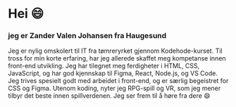 

# Hei 😄
### jeg er Zander Valen Johansen fra Haugesund
Jeg er nylig omskolert til IT fra tømreryrket gjennom Kodehode-kurset. Til tross for min korte erfaring, har jeg allerede skaffet meg kompetanse innen front-end utvikling. Jeg har tilegnet meg ferdigheter i HTML, CSS, JavaScript, og har god kjennskap til Figma, React, Node.js, og VS Code. Jeg trives spesielt godt med arbeidet i front-end, og er særlig begeistret for CSS og Figma.
Utenom koding, nyter jeg RPG-spill og VR, som jeg mener tilbyr det beste innen spillverdenen. Jeg ser frem til å høre fra dere 😄









<!--
## Hei 😄
#### Mitt navn er Zander Valen Johansen, og jeg kommer fra Haugesund.

Jeg er på utkikk etter en praktikantplass innen IT, og håper at deres organisasjon kan vurdere min søknad.
Selv om jeg har et fagbrev innen tømrerarbeid, ble jeg nødt til å søke nye utfordringer på grunn av allergiske reaksjoner. De siste seks månedene har jeg deltatt i et kurs ved navn Kodehode, 
gjennom NAV, for å utvikle mine IT-ferdigheter. Selv om jeg ennå 
ikke er en ekspert på dette feltet, er jeg ivrig etter å lære mer.
Gjennom NAVs støtte har jeg muligheten til å være i praksis frem til april, med lønn dekket av NAV. Jeg er derfor på utkikk etter en mulighet til å bringe mine nye kunnskaper i praksis.
Selv om jeg hovedsakelig har fokusert på front-end utvikling, har jeg også opparbeidet meg en viss kompetanse innen back-end. Jeg er villig til å lære mer og tilpasse meg etter deres behov.
Jeg har kunnskap innen HTML, CSS, JS, Figma, React, Node JS og Bruker VS Code.

For å gi dere et bedre innblikk i mine ferdigheter og tidligere arbeid, inkluderer jeg en lenke til min portefølje: [Min Portefølje](https://zandervj-kodehode.github.io/Portfolio/)









<!--
**ZanderVJ-kodehode/ZanderVJ-Kodehode** is a ✨ _special_ ✨ repository because its `README.md` (this file) appears on your GitHub profile.

Here are some ideas to get you started:

- 🔭 I’m currently working on ... scrimba
- 🌱 I’m currently learning ...
- 👯 I’m looking to collaborate on ...
- 🤔 I’m looking for help with ...
- 💬 Ask me about ...
- 📫 How to reach me: ...
- 😄 Pronouns: ...
- ⚡ Fun fact: ...
-->
